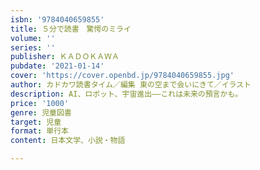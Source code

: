 ```yaml
---
isbn: '9784040659855'
title: ５分で読書　驚愕のミライ
volume: ''
series: ''
publisher: ＫＡＤＯＫＡＷＡ
pubdate: '2021-01-14'
cover: 'https://cover.openbd.jp/9784040659855.jpg'
author: カドカワ読書タイム／編集 東の空まで会いにきて／イラスト
description: AI、ロボット、宇宙進出――これは未来の預言かも。
price: '1000'
genre: 児童図書
target: 児童
format: 単行本
content: 日本文学、小説・物語

---
```

